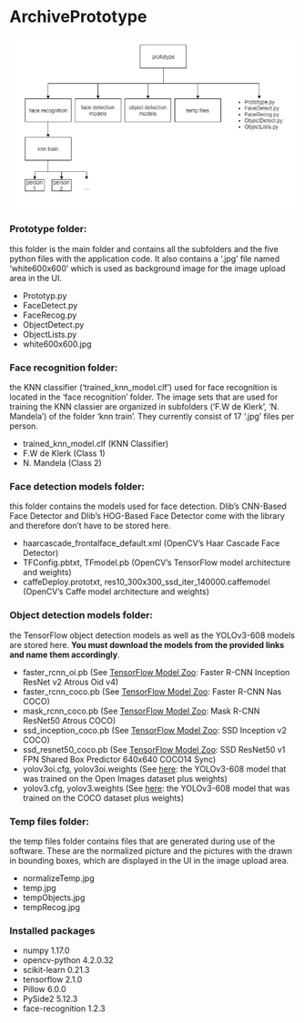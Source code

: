 # ArchivePrototype

![project structure](./images/image(9).png "Project Structure")


### Prototype folder: 

this folder is the main folder and contains all the subfolders and the five python files with the application code.
It also contains a ‘.jpg’ file named ‘white600x600’ which is used as background image for the image upload area in the UI.
* Prototyp.py
* FaceDetect.py 
* FaceRecog.py 
* ObjectDetect.py
* ObjectLists.py
* white600x600.jpg


### Face recognition folder: 

the KNN classifier (‘trained_knn_model.clf’) used for face recognition is located in the ‘face recognition’ folder. 
The image sets that are used for training the KNN classier are organized in subfolders (‘F.W de Klerk’, ‘N. Mandela’) 
of the folder ‘knn train’. They currently consist of 17 ‘.jpg’ files per person.
*  trained_knn_model.clf (KNN Classifier)
*  F.W de Klerk (Class 1)
*  N. Mandela (Class 2)


### Face detection models folder: 

this folder contains the models used for face detection. Dlib’s CNN-Based Face Detector and Dlib’s HOG-Based Face Detector come with the library 
and therefore don’t have to be stored here.
* haarcascade_frontalface_default.xml (OpenCV’s Haar Cascade Face Detector)
* TFConfig.pbtxt, TFmodel.pb (OpenCV’s TensorFlow model architecture and weights)
* caffeDeploy.prototxt, res10_300x300_ssd_iter_140000.caffemodel (OpenCV’s Caffe model architecture and weights) 


### Object detection models folder: 

the TensorFlow object detection models as well as the YOLOv3-608 models are stored here. **You must download the models from the provided links and name them accordingly**.
* faster_rcnn_oi.pb (See [TensorFlow Model Zoo](https://github.com/tensorflow/models/blob/master/research/object_detection/g3doc/detection_model_zoo.md): Faster R-CNN Inception ResNet v2 Atrous Oid v4) 
* faster_rcnn_coco.pb (See [TensorFlow Model Zoo](https://github.com/tensorflow/models/blob/master/research/object_detection/g3doc/detection_model_zoo.md): Faster R-CNN Nas COCO) 
* mask_rcnn_coco.pb (See [TensorFlow Model Zoo](https://github.com/tensorflow/models/blob/master/research/object_detection/g3doc/detection_model_zoo.md): Mask R-CNN ResNet50 Atrous COCO) 
* ssd_inception_coco.pb (See [TensorFlow Model Zoo](https://github.com/tensorflow/models/blob/master/research/object_detection/g3doc/detection_model_zoo.md): SSD Inception v2 COCO) 
* ssd_resnet50_coco.pb (See [TensorFlow Model Zoo](https://github.com/tensorflow/models/blob/master/research/object_detection/g3doc/detection_model_zoo.md): SSD ResNet50 v1 FPN Shared Box Predictor 640x640 COCO14 Sync)
* yolov3oi.cfg, yolov3oi.weights (See [here](https://pjreddie.com/darknet/yolo/): the YOLOv3-608 model that was trained on the Open Images dataset  plus weights)
* yolov3.cfg, yolov3.weights (See [here](https://pjreddie.com/darknet/yolo/): the YOLOv3-608 model that was trained on the COCO dataset  plus weights) 

### Temp files folder: 

the temp files folder contains files that are generated during use of the software. 
These are the normalized picture and the pictures with the drawn in bounding boxes, 
which are displayed in the UI in the image upload area.
* normalizeTemp.jpg
* temp.jpg
* tempObjects.jpg
* tempRecog.jpg


### Installed packages
* numpy 1.17.0
* opencv-python 4.2.0.32
* scikit-learn 0.21.3
* tensorflow 2.1.0
* Pillow 6.0.0
* PySide2 5.12.3
* face-recognition 1.2.3
